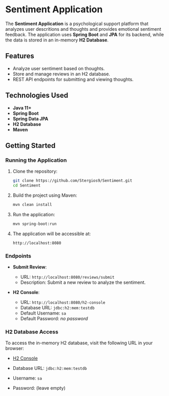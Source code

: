 # Sentiment Application

The **Sentiment Application** is a psychological support platform that analyzes user descritions and thoughts and provides emotional sentiment feedback. The application uses **Spring Boot** and **JPA** for its backend, while the data is stored in an in-memory **H2 Database**.

## Features

- Analyze user sentiment based on thoughts.
- Store and manage reviews in an H2 database.
- REST API endpoints for submitting and viewing thoughts.

## Technologies Used

- **Java 11+**
- **Spring Boot**
- **Spring Data JPA**
- **H2 Database**
- **Maven**

## Getting Started

### Running the Application

1. Clone the repository:
    ```bash
    git clone https://github.com/Stergios9/Sentiment.git
    cd Sentiment
    ```

2. Build the project using Maven:
    ```bash
    mvn clean install
    ```

3. Run the application:
    ```bash
    mvn spring-boot:run
    ```

4. The application will be accessible at:
    ```
    http://localhost:8080
    ```

### Endpoints

- **Submit Review**: 
    - URL: `http://localhost:8080/reviews/submit`
    - Description: Submit a new review to analyze the sentiment.
  
- **H2 Console**:
    - URL: `http://localhost:8080/h2-console`
    - Database URL: `jdbc:h2:mem:testdb`
    - Default Username: `sa`
    - Default Password: *no password*

### H2 Database Access

To access the in-memory H2 database, visit the following URL in your browser:

- [H2 Console](http://localhost:8080/h2-console)

- Database URL: `jdbc:h2:mem:testdb`
- Username: `sa`
- Password: (leave empty)
